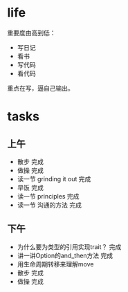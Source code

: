 # life

重要度由高到低：
* 写日记
* 看书
* 写代码
* 看代码

重点在写，逼自己输出。

# tasks

## 上午

* 散步 完成
* 做操 完成
* 读一节 grinding it out 完成
* 早饭 完成
* 读一节 principles 完成
* 读一节 沟通的方法 完成

## 下午

* 为什么要为类型的引用实现trait？ 完成
* 讲一讲Option的and_then方法 完成
* 用生命周期转移来理解move
* 散步 完成
* 做操 完成
